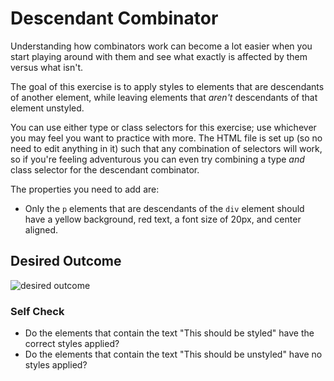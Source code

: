 
# Descendant Combinator
Understanding how combinators work can become a lot easier when you start playing around with them and see what exactly is affected by them versus what isn't.

The goal of this exercise is to apply styles to elements that are descendants of another element, while leaving elements that *aren't* descendants of that 
element unstyled.

You can use either type or class selectors for this exercise; use whichever you may feel you want to practice with more. The HTML file is set up (so no 
need to edit anything in it) such that any combination of selectors will work, so if you're feeling adventurous you can even try combining a type *and* 
class selector for the descendant combinator.

The properties you need to add are:

* Only the `p` elements that are descendants of the `div` element should have a yellow background, red text, a font size of 20px, and center aligned.

## Desired Outcome
![desired outcome](./desired-outcome.png)


### Self Check
- Do the elements that contain the text "This should be styled" have the correct styles applied?
- Do the elements that contain the text "This should be unstyled" have no styles applied?

